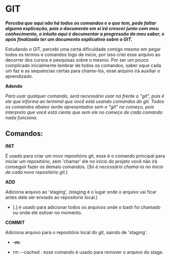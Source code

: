 # GIT

_**Perceba que aqui não há todos os comandos e o que tem, pode faltar alguma explicação, pois o documento em si irá crescer junto com meu conhecimento, o intuito aqui é documentar a progressão do meu saber, e após finalizado ter um documento explicativo sobre o GIT.**_

Estudando o GIT, percebi uma certa dificuldade comigo mesmo em pegar todos os termos e comandos logo de inicio, por isso criei esse arquivo ao decorrer dos cursos e pesquisas sobre o mesmo. Por ser um pouco complicado inicialmente lembrar de todos os comandos, saber oque cada um faz e as sequencias certas para chama-lós, esse arquivo irá auxiliar o aprendizado.

**Adendo**

_Para usar qualquer comando, será necessário usar na frente o "git", pois é ele que informa ao terminal que você está usando comandos do git. Todos os comandos abaixo serão apresentados sem o "git" no começo, pois interpreto que você está ciente que sem ele no começo de cada comando nada funciona._

## Comandos:

**INIT**

É usado para criar um novo repositório git, esse é o comando principal para iniciar um repositório, sem 'chamar' ele no inicio do projeto você não irá conseguir fazer os demais comandos. (_Só é necessário chama-lo no inicio de cada novo repositório git._)

**ADD**

Adiciona arquivo ao 'staging', (staging é o lugar onde o arquivo vai ficar antes dele ser enviado ao repositorio local.) 

- [.] é usado para adicionar todos os arquivos onde o bash foi chamado ou onde ele estiver no momento.

**COMMIT**

Adiciona arquivo para o repositório local do git, saindo de 'staging'. 

- **-m:**  



- rm --cached <file> : esse comando é usado para remover o arquivo do stage.

  

